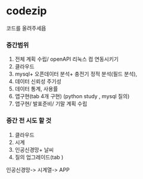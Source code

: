 # codezip
 코드를 올려주세욥
### 중간범위
1. 전체 계획 수립/ openAPI 리눅스 컴 연동시키기
2. 클라우드
3. mysql+ 오픈데이터 분석+ 충전기 정적 분석(필드 분석), 
4. 데이터 신뢰성 주기성
5. 데이터 통계, 사용률
6. 앱구현(tab 4개 구현) (python study , mysql 질의)
7. 앱구현/ 발표준비/ 기말 계획 수립

### 중간 전 시도 할 것
1. 클라우드
2. 시계
3. 인공신경망+ 날씨
4. 질의 업그레이드(tab )

인공신경망-> 시계열-> APP
